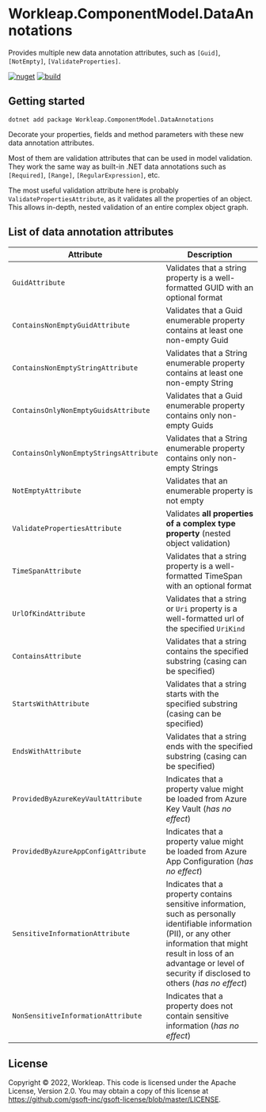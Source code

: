 # Workleap.ComponentModel.DataAnnotations

Provides multiple new data annotation attributes, such as `[Guid]`, `[NotEmpty]`, `[ValidateProperties]`.

[![nuget](https://img.shields.io/nuget/v/Workleap.ComponentModel.DataAnnotations.svg?logo=nuget)](https://www.nuget.org/packages/Workleap.ComponentModel.DataAnnotations/)
[![build](https://img.shields.io/github/actions/workflow/status/gsoft-inc/wl-componentmodel-dataannotations/publish.yml?logo=github)](https://github.com/gsoft-inc/wl-componentmodel-dataannotations/actions/workflows/publish.yml)


## Getting started

```
dotnet add package Workleap.ComponentModel.DataAnnotations
```

Decorate your properties, fields and method parameters with these new data annotation attributes.

Most of them are validation attributes that can be used in model validation. They work the same way as built-in .NET data annotations such as `[Required]`, `[Range]`, `[RegularExpression]`, etc.

The most useful validation attribute here is probably `ValidatePropertiesAttribute`, as it validates all the properties of an object. This allows in-depth, nested validation of an entire complex object graph.

## List of data annotation attributes

| Attribute                             | Description                                                                                                                                                                                                                                   |
|---------------------------------------|-----------------------------------------------------------------------------------------------------------------------------------------------------------------------------------------------------------------------------------------------|
| `GuidAttribute`                       | Validates that a string property is a well-formatted GUID with an optional format                                                                                                                                                             |
| `ContainsNonEmptyGuidAttribute`       | Validates that a Guid enumerable property contains at least one non-empty Guid                                                                                                                                                                                                                                              |
| `ContainsNonEmptyStringAttribute`     | Validates that a String enumerable property contains at least one non-empty String                                                                                                                                                           |
| `ContainsOnlyNonEmptyGuidsAttribute`  | Validates that a Guid enumerable property contains only non-empty Guids                                                                                                                                                                                                                                              |
| `ContainsOnlyNonEmptyStringsAttribute`| Validates that a String enumerable property contains only non-empty Strings                                                                                                                                                                                                                                             |
| `NotEmptyAttribute`                   | Validates that an enumerable property is not empty                                                                                                                                                                                            |
| `ValidatePropertiesAttribute`         | Validates **all properties of a complex type property** (nested object validation)                                                                                                                                                            |
| `TimeSpanAttribute`                   | Validates that a string property is a well-formatted TimeSpan with an optional format                                                                                                                                                         |
| `UrlOfKindAttribute`                  | Validates that a string or `Uri` property is a well-formatted url of the specified `UriKind`                                                                                                                                                  |
| `ContainsAttribute`                   | Validates that a string contains the specified substring (casing can be specified)                                                                                                                                                            |
| `StartsWithAttribute`                 | Validates that a string starts with the specified substring (casing can be specified)                                                                                                                                                         |
| `EndsWithAttribute`                   | Validates that a string ends with the specified substring (casing can be specified)                                                                                                                                                           |
| `ProvidedByAzureKeyVaultAttribute`    | Indicates that a property value might be loaded from Azure Key Vault (_has no effect_)                                                                                                                                                        |
| `ProvidedByAzureAppConfigAttribute`   | Indicates that a property value might be loaded from Azure App Configuration (_has no effect_)                                                                                                                                                |
| `SensitiveInformationAttribute`       | Indicates that a property contains sensitive information, such as personally identifiable information (PII), or any other information that might result in loss of an advantage or level of security if disclosed to others (_has no effect_) |
| `NonSensitiveInformationAttribute`    | Indicates that a property does not contain sensitive information (_has no effect_)                                                                                                                                                            |


## License

Copyright © 2022, Workleap. This code is licensed under the Apache License, Version 2.0. You may obtain a copy of this license at https://github.com/gsoft-inc/gsoft-license/blob/master/LICENSE.
